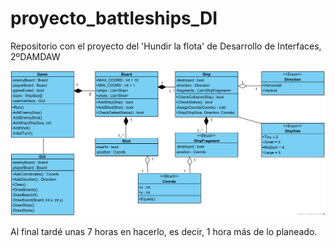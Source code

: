 # proyecto_battleships_DI
Repositorio con el proyecto del 'Hundir la flota' de Desarrollo de Interfaces, 2ºDAMDAW

![Diagrama de la primera versión del proyecto](ClasesHundirFlota.png)

Al final tardé unas 7 horas en hacerlo, es decir, 1 hora más de lo planeado.
